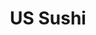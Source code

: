 ---
layout: place
title: "US Sushi"
permalink: /north-carolina/greensboro/us-sushi.html
stateAbbr: NC
stateName: North Carolina
cityName: Greensboro
seo:
  name: "US Sushi"
  type: Restaurant
  links: http://www.us-sushi.biz/
description: "Looking for sushi in Greensboro, North Carolina? Check out US Sushi for a delightful Japanese dining experience. Enjoy a variety of sushi and other dishes in..."
place_id: ChIJ5ba6x_0bU4gRCMZ_f4L4uww
photos:
  - name: >-
      places/ChIJ5ba6x_0bU4gRCMZ_f4L4uww/photos/AeeoHcLkqrIm1vCuJMOKqBNAiaJXqZdRIoKOZSwLMOKiLv73z_M-q-kzpoHV4nJxMaZ9C6Y4FSKfVt7K1vDdDRjEwnCzZRkzDGHVSVDZjdCPNkfF3zSFnNG_A7GnDGICa0q87wo6JRe5u3WAVgzGErqZznq-NXJY581ghr-QG23SJ0U851lGG76jh6d9ZVklxxtx05_DWHGgjHGgscqX_C1K5MdQE7RKd784YUrQiFgfxcKM4MI9-1OmxuS_L4SlwWG7N7xUyslzU7KRtqCY6Cjo-dgbRSN-T47hpukdYaBLZWJfpfdLN6aKec3NyvfXgKgXECV42ndoPvvfEwYCcNeBks61a6HNPp5MQ6PMYuLqlLachad-rWdgAq9CZ6vDlaPIoB2xQkmKvqPDlmwZYoFBAtBZj79-NpL-kYSPyVkXLsSGTkNR
    widthPx: 3264
    heightPx: 2448
    authorAttributions:
      - displayName: Liam Buchanan
        uri: https://maps.google.com/maps/contrib/104503707109324668804
        photoUri: >-
          https://lh3.googleusercontent.com/a-/ALV-UjUkuyllk57QTtNpGZTzu0_EwVieDOLEo4dd--jHVdljzl-ba0U=s100-p-k-no-mo
    flagContentUri: >-
      https://www.google.com/local/imagery/report/?cb_client=maps_api_places.places_api&image_key=!1e10!2sCIHM0ogKEICAgICEmayOxgE&hl=en-US
    googleMapsUri: >-
      https://www.google.com/maps/place//data=!3m4!1e2!3m2!1sCIHM0ogKEICAgICEmayOxgE!2e10!4m2!3m1!1s0x88531bfdc7bab6e5:0xcbbf8827f7fc608
  - name: >-
      places/ChIJ5ba6x_0bU4gRCMZ_f4L4uww/photos/AeeoHcK0Uus0p-58ZP7jpDgPOPtciR5F7eJyMOVa4fM95YA16TCwSsQ2vfGhExGYu5NlyzZg7sewTXyeTRES8c3zUVVtBGqGSxuTz1ddHZCFMpyMmFdcoTL2O-h5NEvxYusRl96b6uUjyehAUCN6PfwJtvHrC9SGBMDlBh2DORO-VO2YZHsH3LcSGHuJm7HdMIoMNkmcSvha_VBcLm51e9-Y90y4ggumPt6eFF30ExUoTqsywVfmRGfnLAeaKtk98h49r6aslY4Q2aJR-UYt161x3_oqIow_ZaaMlMbXp9NJxBk0wCt_ppKNWxCpcEwx1vFK_lQ91dZovwPPI4QzzkdTFDc0yRFRq7V2oLcwaImW2N2ewvma9y6iE5DKPTvjs6OQtuMZWghJ1u6sOE0w3Bn-xe5a1Ud5nU-G9KWaxXtIXoIA_g
    widthPx: 4032
    heightPx: 2269
    authorAttributions:
      - displayName: KCorn
        uri: https://maps.google.com/maps/contrib/100795975010416691044
        photoUri: >-
          https://lh3.googleusercontent.com/a-/ALV-UjXHSuT02x74w3ZPI7zUSkGCZNOCjbe6Tp7f6Xy7sCoctxO4M5D_=s100-p-k-no-mo
    flagContentUri: >-
      https://www.google.com/local/imagery/report/?cb_client=maps_api_places.places_api&image_key=!1e10!2sCIHM0ogKEICAgMCwvY-9YQ&hl=en-US
    googleMapsUri: >-
      https://www.google.com/maps/place//data=!3m4!1e2!3m2!1sCIHM0ogKEICAgMCwvY-9YQ!2e10!4m2!3m1!1s0x88531bfdc7bab6e5:0xcbbf8827f7fc608
  - name: >-
      places/ChIJ5ba6x_0bU4gRCMZ_f4L4uww/photos/AeeoHcL6zcAi4K_DAeqH-77U9epc-FCvwL7JpxpPxd_B5flZw53EB_L-gEMoK941kzlABVOKduIZTPqxXpgAv-AS7g47tVJEZyt-eFCNlXTUirX1MS8FXE-kURfFvIqmcDinznu3v4t_Cxpqow8dwjIizlo7mfgwGnF75Ir151GUqm5Bin6q8cV7CzmqhICZpMNmFY0MuEKmbYifYNfE96TNF8Ry95wylEVF4-PBGfLWW7153RoLsO_eUiiAPpU1DwHhyVtNWFMhArTGvADxeV7SoV8AGs2OU2Bk2jNTB3tSCIZ5PzUHvk3eWIZMcVSngpqBFLGbOD8lwT24Or4VtLdMzxEtRNbcVUk9bgW67edjN5nyjdpGsOzvYLklRsLZgoEkHhRxjylsEANaxOiP7wCNjFMI7bYUPb6xnxRAV4Ilq_zxnA
    widthPx: 4000
    heightPx: 2252
    authorAttributions:
      - displayName: Lauren Watson
        uri: https://maps.google.com/maps/contrib/110048231122092322767
        photoUri: >-
          https://lh3.googleusercontent.com/a-/ALV-UjXU768Kb2_MPXoBex2Qv4fPLMXFm3CgE0rJ3YRFiIZvsuwWwaQo=s100-p-k-no-mo
    flagContentUri: >-
      https://www.google.com/local/imagery/report/?cb_client=maps_api_places.places_api&image_key=!1e10!2sCIHM0ogKEICAgICX5depHg&hl=en-US
    googleMapsUri: >-
      https://www.google.com/maps/place//data=!3m4!1e2!3m2!1sCIHM0ogKEICAgICX5depHg!2e10!4m2!3m1!1s0x88531bfdc7bab6e5:0xcbbf8827f7fc608
  - name: >-
      places/ChIJ5ba6x_0bU4gRCMZ_f4L4uww/photos/AeeoHcKmJULkp8jyABcCo_F2BajIUyYAhut0qix6NXQtH7dum_Yn6TKu4n4vfSFbNxoFNTFayifAwC6eg6s2jt6S-wteQ14Ha6t7WnkUyI96o21YJJETf1UGdJRr46N6_HCxRJUeBJ0kbgvvPjaHdvijRfI5zQwT_bIYkbN8Q3mCvPR7grz8zWnTF72GDzYQVI8hu_IjpfYLbylCQMJ4VZUjS7gUPBLyqk8tQGDE2-Lof4wkb3he8wl4MITCsHZ7pXHsbpNOjRInUbO7dzta_1EiVM9onHRnwNX5j_G-KyOtnvbRNOBNzkonKKeEHnkKHGvfVGxWKCMd7dLMNFtQ2LY_9xIYB5HvFjaV0ew8teKw9Jz4BnuRrcFlR--sapTy4WjlZovmF7RfKnbzI_IamALOjd9M66ZYUb36kPljD78_3GRY5Pds
    widthPx: 4000
    heightPx: 2252
    authorAttributions:
      - displayName: Hunter Routh
        uri: https://maps.google.com/maps/contrib/100153290616196023583
        photoUri: >-
          https://lh3.googleusercontent.com/a-/ALV-UjUruOtP0uxEX52wffU__jw3izLSRSrl2pALOu-MGdPQS2G8BZlMgA=s100-p-k-no-mo
    flagContentUri: >-
      https://www.google.com/local/imagery/report/?cb_client=maps_api_places.places_api&image_key=!1e10!2sCIHM0ogKEICAgICrk9_nuwE&hl=en-US
    googleMapsUri: >-
      https://www.google.com/maps/place//data=!3m4!1e2!3m2!1sCIHM0ogKEICAgICrk9_nuwE!2e10!4m2!3m1!1s0x88531bfdc7bab6e5:0xcbbf8827f7fc608
  - name: >-
      places/ChIJ5ba6x_0bU4gRCMZ_f4L4uww/photos/AeeoHcJ3Vwsqj4Rj4FT4P0zeGxHCquqUiSYbhxAv-RgbtIM6m7BvILJqkhfMg7nQ1SyxwN-vDEbvHKXN5FSa1fJj2faySGVKpf369WhjhiTQ-3-gQIwwkieTjOme8j5XavRcPTHl_F51PksLvNGTthM9hzChffQpU6P4BcP1mdctLJMOfFVbj7-NV0iE24cF8cZw0gzVcuOY58mzte6pT1va2y8Vo2JGJlEy4tQ4O57ly1XVS08-2Bn1J_8iSKai6V0SiWrIczZNP0sBSq_-_QyGC21BKTlDkTfM58R6vJRCKkk2NwX7dMjSJ2O69S_HyNtgTGH3EJM45Go_oHC-DX--ZAlXcgkj_iSt7w13PcxNOR4GB2O-fwORJDGUCBqwTPnPnsjkVn5XxKJdhVy0i65-H-17YRETph5ukjR4Wu58MkBvG5o
    widthPx: 2992
    heightPx: 2992
    authorAttributions:
      - displayName: Elizabeth Underwood
        uri: https://maps.google.com/maps/contrib/113773333847621143383
        photoUri: >-
          https://lh3.googleusercontent.com/a-/ALV-UjVkBOt2uuECLTCKLYhJmt9OAfkLpV0dNmbs_snKeJlNl1Dp6xzhVw=s100-p-k-no-mo
    flagContentUri: >-
      https://www.google.com/local/imagery/report/?cb_client=maps_api_places.places_api&image_key=!1e10!2sCIHM0ogKEICAgIDl9uab9QE&hl=en-US
    googleMapsUri: >-
      https://www.google.com/maps/place//data=!3m4!1e2!3m2!1sCIHM0ogKEICAgIDl9uab9QE!2e10!4m2!3m1!1s0x88531bfdc7bab6e5:0xcbbf8827f7fc608
  - name: >-
      places/ChIJ5ba6x_0bU4gRCMZ_f4L4uww/photos/AeeoHcIl1LGUmfwuxeH0_N0XQzowLgV2HF9a_OMB0sZdnLuTnL-OoBRd4OnFipAc7g4iOlADe3XgoHktr5njQm4GceZwcqC0ITV5s6ndW8JMGw1hGAtBDsL8p4oz-GMHWpPXhEDtrWTqT30h5sFl7qdB6EA7DrR-X-HZ9UCfoN7MNmm7zwiyi8AiVnYim0KHKZqVRfbX9pMpHb03M1i2aWibzgFnAFWw7Ps-cjVxUmNcOLYcXTIS8dWtAlY8JXWctUGfingyMqGb1Pi0RS_0khZNGztM-PRkhoNcFBAtLIhlW5eJTPAnEiXcWmH4zEwcoLItSB4elPK8cgOfuA8vNa-3foMX35xv1q9_ok2ul2SW5XP7dFbVd2wkXBuRVkn5Q5ojSeVHV-2orME1Udji1JJX-a5PTxBJqRfcZape35bLASbJcw
    widthPx: 3000
    heightPx: 4000
    authorAttributions:
      - displayName: Jose Gutierrez
        uri: https://maps.google.com/maps/contrib/102405274109491785657
        photoUri: >-
          https://lh3.googleusercontent.com/a-/ALV-UjU12pcaxK4F0HK0HjiOl3lrfOiJQInLOw7FQ3UZNBd-h9-rJx6y=s100-p-k-no-mo
    flagContentUri: >-
      https://www.google.com/local/imagery/report/?cb_client=maps_api_places.places_api&image_key=!1e10!2sCIHM0ogKEICAgID-tZPlQw&hl=en-US
    googleMapsUri: >-
      https://www.google.com/maps/place//data=!3m4!1e2!3m2!1sCIHM0ogKEICAgID-tZPlQw!2e10!4m2!3m1!1s0x88531bfdc7bab6e5:0xcbbf8827f7fc608
  - name: >-
      places/ChIJ5ba6x_0bU4gRCMZ_f4L4uww/photos/AeeoHcI3ubuoKFsQSTcCwmVR4QUG6ELFhPR8mugUYjBzNmuUCVc9YxeoiYG3taBCfArLvZNg_TYh7Zd-SXIkjry8TxgHqHGLEPd9zMffs9cBdE9EM3Ju2xKCdVucwMk7fBGJgOt9ySTSO5UsLA5189afozZHu2IkJs5tYyL4kEpG8oSsDb4IOl0bLTvef2hix6FApy3cghpoaIgY0Q7GJYNu5KzazcM1WnNbZxLZOnbNs1w1buYqltQNvlH-JOeHbjiHNY4HYPOHehLFJnX-abHkRucNHtnHkGrz-lCnDxACjHp7wwQYW_zX-s-VxgKa-zah0EFTEc7oTw8fYFOIqtORg4iSy05UelXCaCMj8vZ2M_tnK06ykr4RNyWp6LOee3-ChC-4Qy_6qqiuCTEbb81ArQ-En1-CsmZVspTyhoKvfC0XJ45C
    widthPx: 3024
    heightPx: 4032
    authorAttributions:
      - displayName: Natylyn Wassing
        uri: https://maps.google.com/maps/contrib/115454964694858805859
        photoUri: >-
          https://lh3.googleusercontent.com/a-/ALV-UjX_3gZMVVElYzQGaO2o6FmO_7PfQQxK4YHLQ9P8J0aveXhBGXPQ=s100-p-k-no-mo
    flagContentUri: >-
      https://www.google.com/local/imagery/report/?cb_client=maps_api_places.places_api&image_key=!1e10!2sCIHM0ogKEICAgIC9-tm84AE&hl=en-US
    googleMapsUri: >-
      https://www.google.com/maps/place//data=!3m4!1e2!3m2!1sCIHM0ogKEICAgIC9-tm84AE!2e10!4m2!3m1!1s0x88531bfdc7bab6e5:0xcbbf8827f7fc608
  - name: >-
      places/ChIJ5ba6x_0bU4gRCMZ_f4L4uww/photos/AeeoHcKvU_Q0zoRSbDbycT7uxVfNXUJ8IValRv_js2gNf15MekCwuhFozVVCfe06cunFBNmGPZ9GdzDzig5U6NGL84FQHLGNm6SzXBpINz4QzWZT4pINyZ0redeYvGK5K1Bg6qzO1vQyJH7t6wEYbkV0ytxVsy0njEwkkWFO_eLKAS-qpDwcmmo3twhuXfRi-VLXqwhOrOEvBu-bdif3XNotK7axtMezYvlTpPRhe2ilFz7-y8lqZppDOG_NytRWXHpW_9gvmS4BePRCqgF5RvbKHcedvHxsxnKLT9XqEtK1XLji_9hXNdS2zBZFIPCYWVaWaXLnGtZ5rEaca2upu-CG1yXTzCv1Cz8f_8kEyALGU7eblptdUy4iljmZusziNQopDTDr-qb4tp9ZSxvJZTeFufkihi9EHgtj5Njh7jQnL7dIb-O8
    widthPx: 3024
    heightPx: 4032
    authorAttributions:
      - displayName: Gary W
        uri: https://maps.google.com/maps/contrib/100635532051279089664
        photoUri: >-
          https://lh3.googleusercontent.com/a-/ALV-UjUbGiryrJ4Vdh0VWqbFC_5dN81Wh7YUEFabs8_RFCH41QAzpjN7=s100-p-k-no-mo
    flagContentUri: >-
      https://www.google.com/local/imagery/report/?cb_client=maps_api_places.places_api&image_key=!1e10!2sCIHM0ogKEICAgICEhL365gE&hl=en-US
    googleMapsUri: >-
      https://www.google.com/maps/place//data=!3m4!1e2!3m2!1sCIHM0ogKEICAgICEhL365gE!2e10!4m2!3m1!1s0x88531bfdc7bab6e5:0xcbbf8827f7fc608
  - name: >-
      places/ChIJ5ba6x_0bU4gRCMZ_f4L4uww/photos/AeeoHcI5bV74YCHOlgK5_HXBpLaOOl1NiuQIHGUWM1y_ZyXh54_xWY6UF7AB3N1yAKBirr7DHn7WnACDPc_LotqNBaDYe3pmjW3mbGMfWy9BYniEI4QZeSvFgAa5j39E7Dn8LVQbceiDENoY5tMO75qLPDKvMpJ1d3jM6y4x3yaIUXZPUIYwTyp2qVUxS86oC_bM4cWPk5pLrz5qaWvx3LPfUUXuA4x1NHzbdPOh0c44-5ntONogoeeYo6lL-mingjiVr4VWjEcyxuOFzZMBlvuHhGkd4amnVRa98__oUC_v6-N-VAhkTxiM5AH1ZvyBBg8scnJiwDwnabvhYemb_E5_FNPfrRBUqjZZReC7UNMWHJHaRusYj5d3sdRN3XDwoWDlXJylOGG-yPZ1EyOKKB-IkDzlFz2eVgkzxQ3hhoawMCzsSw
    widthPx: 3024
    heightPx: 4032
    authorAttributions:
      - displayName: Justin C
        uri: https://maps.google.com/maps/contrib/112584487962556827742
        photoUri: >-
          https://lh3.googleusercontent.com/a-/ALV-UjXK9neQ8l7eGGPG607DMC0FM6HVaLSi0l9MytG1tdweg0FfAykHpg=s100-p-k-no-mo
    flagContentUri: >-
      https://www.google.com/local/imagery/report/?cb_client=maps_api_places.places_api&image_key=!1e10!2sCIHM0ogKEICAgICaiq6VAQ&hl=en-US
    googleMapsUri: >-
      https://www.google.com/maps/place//data=!3m4!1e2!3m2!1sCIHM0ogKEICAgICaiq6VAQ!2e10!4m2!3m1!1s0x88531bfdc7bab6e5:0xcbbf8827f7fc608
  - name: >-
      places/ChIJ5ba6x_0bU4gRCMZ_f4L4uww/photos/AeeoHcJTqrFNHRDJaCVCpIp9CRHVQ4Q0a7AtdlpqnRfX1A1i-dNU7EH65rD4hPUG5wa5kZ_mpO8wrVXl_ejBtZOTZ34ZWF9TMLeXNPZmVF65KPNx3HiYZx8EgZDKJR6Si_tozL7V3EiAlZF-47IrdiKO9lfwnn98rd1Jsw6wUhJ8H_qOh8t-cQHfM-6G4Ek22yCRveIozxCzPXszocswrE9hG5ccPL9Kbqrs3jXT9aXjt91oVnZb_EVnGdbocn2Avz3L1yRP8lc6Xm9FKLUuvRoFJZRChHFItbRNfzNOT-aH0sD7jxEVdYRzFBeqb5TsIlw3uR9hCQzB3dcOyS1hHy0s4mtoswdwgd6OWQ6wkenHt-Jxa6eDyItHOADjwuttfI0aSVaeU3r5GUx4j1zQAuaAxrs4Nhf0bHfHpj3Ewz4PvFnarkw
    widthPx: 4032
    heightPx: 3024
    authorAttributions:
      - displayName: David Benton
        uri: https://maps.google.com/maps/contrib/102174113122952013502
        photoUri: >-
          https://lh3.googleusercontent.com/a-/ALV-UjWTKIf_6xAqF70IXXJ-cThURg7yxeKpBQk4AR2pV7hxa8EimXEz=s100-p-k-no-mo
    flagContentUri: >-
      https://www.google.com/local/imagery/report/?cb_client=maps_api_places.places_api&image_key=!1e10!2sCIHM0ogKEICAgIDx3sjR8QE&hl=en-US
    googleMapsUri: >-
      https://www.google.com/maps/place//data=!3m4!1e2!3m2!1sCIHM0ogKEICAgIDx3sjR8QE!2e10!4m2!3m1!1s0x88531bfdc7bab6e5:0xcbbf8827f7fc608
address: 619 Friendly Center Rd, Greensboro, NC 27408, USA
street: 619 Friendly Center Rd
city: Greensboro
state: NC
zip: '27408'
country: USA
neighborhood: null
latitude: '36.084802'
longitude: '-79.831687'
accessibility_options:
  wheelchairAccessibleParking: true
  wheelchairAccessibleEntrance: true
  wheelchairAccessibleRestroom: true
  wheelchairAccessibleSeating: true
business_status: OPERATIONAL
name: US Sushi
google_maps_links:
  directionsUri: >-
    https://www.google.com/maps/dir//''/data=!4m7!4m6!1m1!4e2!1m2!1m1!1s0x88531bfdc7bab6e5:0xcbbf8827f7fc608!3e0
  placeUri: https://maps.google.com/?cid=917600188468545032
  writeAReviewUri: >-
    https://www.google.com/maps/place//data=!4m3!3m2!1s0x88531bfdc7bab6e5:0xcbbf8827f7fc608!12e1
  reviewsUri: >-
    https://www.google.com/maps/place//data=!4m4!3m3!1s0x88531bfdc7bab6e5:0xcbbf8827f7fc608!9m1!1b1
  photosUri: >-
    https://www.google.com/maps/place//data=!4m3!3m2!1s0x88531bfdc7bab6e5:0xcbbf8827f7fc608!10e5
primary_type: Sushi Restaurant
opening_hours:
  regular: null
  current: null
secondary_opening_hours:
  regular:
    weekdayDescriptions: null
    type: null
  current:
    weekdayDescriptions: null
    type: null
phone: (336) 854-7854
price_level: PRICE_LEVEL_MODERATE
price_range: $10 &ndash; $20
rating: '4.2'
rating_count: 838
website: http://www.us-sushi.biz/
reviews: null
parking_options: null
payment_options: null
allow_dogs: null
curbside_pickup: null
delivery: null
dine_in: null
good_for_children: null
good_for_groups: null
good_for_sports: null
live_music: null
menu_for_children: null
outdoor_seating: null
reservable: null
restroom: null
serves_beer: null
serves_breakfast: null
serves_brunch: null
serves_cocktails: null
serves_coffee: null
serves_dinner: null
serves_dessert: null
serves_lunch: null
serves_vegetarian_food: null
serves_wine: null
takeout: null
summary: null

---
